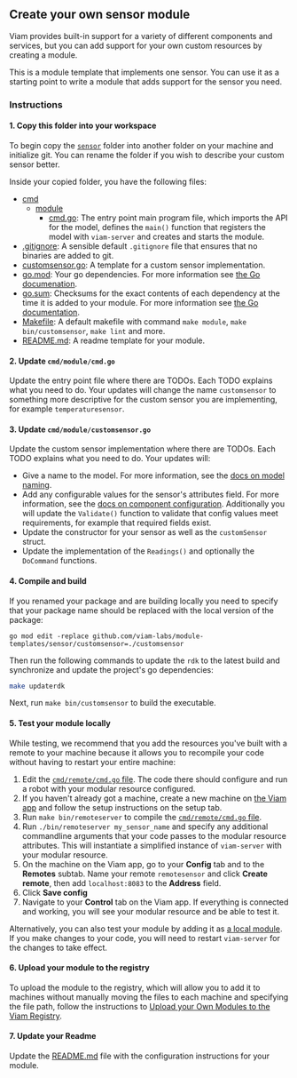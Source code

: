 ## Create your own sensor module

Viam provides built-in support for a variety of different components and services, but you can add support for your own custom resources by creating a module.

This is a module template that implements one sensor. You can use it as a starting point to write a module that adds support for the sensor you need.

### Instructions

#### 1. Copy this folder into your workspace

To begin copy the [`sensor`](../) folder into another folder on your machine and initialize git. You can rename the folder if you wish to describe your custom sensor better.

Inside your copied folder, you have the following files:

- [cmd](./cmd/)
  - [module](./module/)
    - [cmd.go](./cmd.go): The entry point main program file, which imports the API for the model, defines the `main()` function that registers the model with `viam-server` and creates and starts the module.
- [.gitignore](./.gitignore): A sensible default `.gitignore` file that ensures that no binaries are added to git.
- [customsensor.go](./customsensor.go): A template for a custom sensor implementation.
- [go.mod](./go.mod): Your go dependencies. For more information see [the Go documenation](https://go.dev/doc/tutorial/create-module).
- [go.sum](./go.sum): Checksums for the exact contents of each dependency at the time it is added to your module. For more information see [the Go documentation](https://go.dev/doc/tutorial/create-module).
- [Makefile](./Makefile): A default makefile with command `make module`, `make bin/customsensor`, `make lint` and more.
- [README.md](./README.md): A readme template for your module.

#### 2. Update `cmd/module/cmd.go`

Update the entry point file where there are TODOs. Each TODO explains what you need to do. Your updates will change the name `customsensor` to something more descriptive for the custom sensor you are implementing, for example `temperaturesensor`.

#### 3. Update `cmd/module/customsensor.go`

Update the custom sensor implementation where there are TODOs. Each TODO explains what you need to do. Your updates will:

- Give a name to the model. For more information, see the [docs on model naming](https://docs.viam.com/registry/create/#name-your-new-resource-model).
- Add any configurable values for the sensor's attributes field. For more information, see the [docs on component configuration](https://docs.viam.com/build/configure/#components). Additionally you will update the `Validate()` function to validate that config values meet requirements, for example that required fields exist.
- Update the constructor for your sensor as well as the `customSensor` struct.
- Update the implementation of the `Readings()` and optionally the `DoCommand` functions.

#### 4. Compile and build

If you renamed your package and are building locally you need to specify that your package name should be replaced with the local version of the package:

```
go mod edit -replace github.com/viam-labs/module-templates/sensor/customsensor=./customsensor
```

Then run the following commands to update the `rdk` to the latest build and synchronize and update the project's go dependencies:

```sh
make updaterdk
```

Next, run `make bin/customsensor` to build the executable.

#### 5. Test your module locally

While testing, we recommend that you add the resources you've built with a remote to your machine because it allows you to recompile your code without having to restart your entire machine:

1. Edit the [`cmd/remote/cmd.go` file](./cmd/remote/cmd.go). The code there should configure and run a robot with your modular resource configured.
2. If you haven't already got a machine, create a new machine on [the Viam app](app.viam.com) and follow the setup instructions on the setup tab.
3. Run `make bin/remoteserver` to compile the [`cmd/remote/cmd.go` file](./cmd/module/cmd.go).
4. Run `./bin/remoteserver my_sensor_name` and specify any additional commandline arguments that your code passes  to the modular resource attributes. This will instantiate a simplified instance of `viam-server` with your modular resource.
5. On the machine on the Viam app, go to your **Config** tab and to the **Remotes** subtab. Name your remote `remotesensor` and click **Create remote**, then add `localhost:8083` to the **Address** field.
6. Click **Save config**
7. Navigate to your **Control** tab on the Viam app. If everything is connected and working, you will see your modular resource and be able to test it.

Alternatively, you can also test your module by adding it as [a local module](https://docs.viam.com/registry/configure/#add-a-local-module).
If you make changes to your code, you will need to restart `viam-server` for the changes to take effect.

#### 6. Upload your module to the registry

To upload the module to the registry, which will allow you to add it to machines without manually moving the files to each machine and specifying the file path, follow the instructions to [Upload your Own Modules to the Viam Registry](https://docs.viam.com/registry/upload/).

#### 7. Update your Readme

Update the [README.md](./README.md) file with the configuration instructions for your module.
